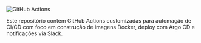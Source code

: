![GitHub Actions](https://avatars.githubusercontent.com/u/44036562?s=200&v=4)

 

Este repositório contém GitHub Actions customizadas para automação de CI/CD com foco em construção de imagens Docker, deploy com Argo CD e notificações via Slack.
